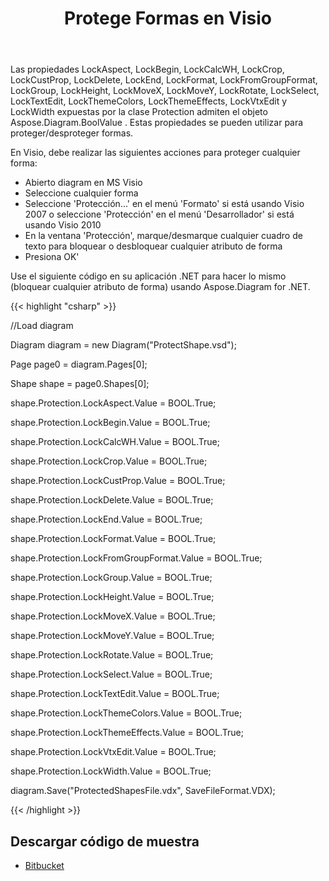 ﻿---
title: Protege Formas en Visio
type: docs
weight: 20
url: /es/net/protect-shapes-in-visio/
---
Las propiedades LockAspect, LockBegin, LockCalcWH, LockCrop, LockCustProp, LockDelete, LockEnd, LockFormat, LockFromGroupFormat, LockGroup, LockHeight, LockMoveX, LockMoveY, LockRotate, LockSelect, LockTextEdit, LockThemeColors, LockThemeEffects, LockVtxEdit y LockWidth expuestas por la clase Protection admiten el objeto Aspose.Diagram.BoolValue . Estas propiedades se pueden utilizar para proteger/desproteger formas.

En Visio, debe realizar las siguientes acciones para proteger cualquier forma:

- Abierto diagram en MS Visio
- Seleccione cualquier forma
- Seleccione 'Protección...' en el menú 'Formato' si está usando Visio 2007 o seleccione 'Protección' en el menú 'Desarrollador' si está usando Visio 2010
- En la ventana 'Protección', marque/desmarque cualquier cuadro de texto para bloquear o desbloquear cualquier atributo de forma
- Presiona OK'

Use el siguiente código en su aplicación .NET para hacer lo mismo (bloquear cualquier atributo de forma) usando Aspose.Diagram for .NET.

{{< highlight "csharp" >}}

 //Load diagram

Diagram diagram = new Diagram("ProtectShape.vsd");

Page page0 = diagram.Pages[0];

Shape shape = page0.Shapes[0];

shape.Protection.LockAspect.Value = BOOL.True;

shape.Protection.LockBegin.Value = BOOL.True;

shape.Protection.LockCalcWH.Value = BOOL.True;

shape.Protection.LockCrop.Value = BOOL.True;

shape.Protection.LockCustProp.Value = BOOL.True;

shape.Protection.LockDelete.Value = BOOL.True;

shape.Protection.LockEnd.Value = BOOL.True;

shape.Protection.LockFormat.Value = BOOL.True;

shape.Protection.LockFromGroupFormat.Value = BOOL.True;

shape.Protection.LockGroup.Value = BOOL.True;

shape.Protection.LockHeight.Value = BOOL.True;

shape.Protection.LockMoveX.Value = BOOL.True;

shape.Protection.LockMoveY.Value = BOOL.True;

shape.Protection.LockRotate.Value = BOOL.True;

shape.Protection.LockSelect.Value = BOOL.True;

shape.Protection.LockTextEdit.Value = BOOL.True;

shape.Protection.LockThemeColors.Value = BOOL.True;

shape.Protection.LockThemeEffects.Value = BOOL.True;

shape.Protection.LockVtxEdit.Value = BOOL.True;

shape.Protection.LockWidth.Value = BOOL.True;

diagram.Save("ProtectedShapesFile.vdx", SaveFileFormat.VDX);

{{< /highlight >}}
## **Descargar código de muestra**
- [Bitbucket](https://bitbucket.org/asposemarketplace/aspose-for-vsto/src/master/Aspose.Diagram%20Vs%20VSTO%20Visio/)
